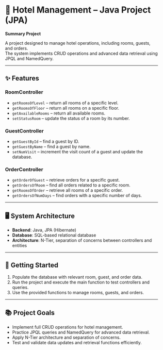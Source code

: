 # 🏨 Hotel Management – Java Project (JPA)

**Summary Project**  

A project designed to manage hotel operations, including rooms, guests, and orders.  
The system implements CRUD operations and advanced data retrieval using JPQL and NamedQuery.

---

## ✨ **Features**
### **RoomController**
- `getRoomsOfLevel` – return all rooms of a specific level.  
- `getRoomsOfFloor` – return all rooms on a specific floor.  
- `getAvailableRooms` – return all available rooms.  
- `setStatusRoom` – update the status of a room by its number.  

### **GuestController**
- `getGuestById` – find a guest by ID.  
- `getGuestByName` – find a guest by name.  
- `setNumVisit` – increment the visit count of a guest and update the database.  

### **OrderController**
- `getOrderOfGuest` – retrieve orders for a specific guest.  
- `getOrdersOfRoom` – find all orders related to a specific room.  
- `getRoomsOfOrder` – retrieve all rooms of a specific order.  
- `getOrdersOfNumDays` – find orders with a specific number of days.  

---

## 🖥️ **System Architecture**
- **Backend**: Java, JPA (Hibernate)  
- **Database**: SQL-based relational database  
- **Architecture**: N-Tier, separation of concerns between controllers and entities  

---

## 🚀 **Getting Started**
1. Populate the database with relevant room, guest, and order data.  
2. Run the project and execute the main function to test controllers and queries.  
3. Use the provided functions to manage rooms, guests, and orders.  

---

## 📚 **Project Goals**
- Implement full CRUD operations for hotel management.  
- Practice JPQL queries and NamedQuery for advanced data retrieval.  
- Apply N-Tier architecture and separation of concerns.  
- Test and validate data updates and retrieval functions efficiently.
